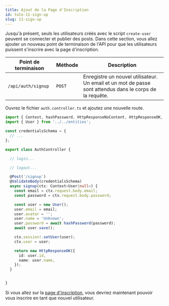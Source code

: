 ```yaml
---
title: Ajout de la Page d'Inscription
id: tuto-11-sign-up
slug: 11-sign-up
---
```


Jusqu'à présent, seuls les utilisateurs créés avec le script `create-user` peuvent se connecter et publier des posts. Dans cette section, vous allez ajouter un nouveau point de terminaison de l'API pour que les utilisateurs puissent s'inscrire avec la page d'inscription.

| Point de terminaison | Méthode | Description |
| --- | --- | --- |
| `/api/auth/signup` | `POST` | Enregistre un nouvel utilisateur. Un email et un mot de passe sont attendus dans le corps de la requête. |

Ouvrez le fichier `auth.controller.ts` et ajoutez une nouvelle route.

```typescript
import { Context, hashPassword, HttpResponseNoContent, HttpResponseOK, HttpResponseUnauthorized, Post, ValidateBody, verifyPassword } from '@foal/core';
import { User } from '../../entities';

const credentialsSchema = {
  // ...
};

export class AuthController {

  // login...

  // logout...

  @Post('/signup')
  @ValidateBody(credentialsSchema)
  async signup(ctx: Context<User|null>) {
    const email = ctx.request.body.email;
    const password = ctx.request.body.password;

    const user = new User();
    user.email = email;
    user.avatar = '';
    user.name = 'Unknown';
    user.password = await hashPassword(password);
    await user.save();

    ctx.session!.setUser(user);
    ctx.user = user;

    return new HttpResponseOK({
      id: user.id,
      name: user.name,
    });
  }


}

```

Si vous allez sur la [page d'inscription](http://localhost:3000/signup), vous devriez maintenant pouvoir vous inscrire en tant que nouvel utilisateur.
